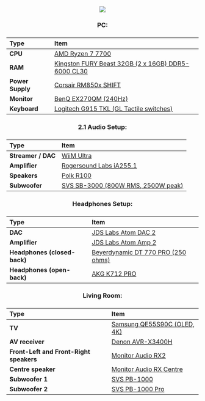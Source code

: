 <div align="center">
<img src="https://github-profile-trophy.vercel.app/?username=crypticsignal&title=MultiLanguage,Commits,Repositories&column=-1&theme=matrix"/>
<h3>PC:<h3>

Type|Item
:----|:----
**CPU** | [AMD Ryzen 7 7700](https://uk.pcpartpicker.com/product/dXmmP6/amd-ryzen-7-7700-36-ghz-8-core-processor-100-100000592box)
**RAM** | [Kingston FURY Beast 32GB (2 x 16GB) DDR5-6000 CL30](https://uk.pcpartpicker.com/product/q7LdnQ/kingston-fury-beast-32-gb-2-x-16-gb-ddr5-6000-cl30-memory-kf560c30bbek2-32)
**Power Supply** | [Corsair RM850x SHIFT](https://www.corsair.com/uk/en/p/psu/cp-9020252-uk/rm850x-shift-80-plus-gold-fully-modular-atx-power-supply-cp-9020252-uk)
**Monitor** | [BenQ EX270QM (240Hz)](https://www.benq.eu/en-uk/monitor/gaming/ex270qm.html)
**Keyboard** | [Logitech G915 TKL (GL Tactile switches)](https://www.logitechg.com/en-gb/products/gaming-keyboards/g915-tkl-wireless.html)
<h3>2.1 Audio Setup:<h3>

Type|Item
:----|:----
**Streamer / DAC** | [WiiM Ultra](https://www.wiimhome.com/wiimultra/overview)
**Amplifier** | [Rogersound Labs iA255.1](https://rslspeakers.com/products/rsl-ia255-1)
**Speakers** | [Polk R100](https://www.polkaudio.com/en/product/home-speakers/bookshelf/reserve-r100/R100.html)
**Subwoofer** | [SVS SB-3000 (800W RMS, 2500W peak)](https://www.svsound.com/products/sb-3000)
<h3>Headphones Setup:<h3>

Type|Item
:----|:----
**DAC** | [JDS Labs Atom DAC 2](https://jdslabs.com/product/atom-dac-2/)
**Amplifier** | [JDS Labs Atom Amp 2](https://jdslabs.com/product/atom-amp-2/)
**Headphones (closed-back)** | [Beyerdynamic DT 770 PRO (250 ohms)](https://global.beyerdynamic.com/dt-770-pro.html)
**Headphones (open-back)** | [AKG K712 PRO](https://uk.akg.com/professional-headphones/K712PRO.html)
<h3>Living Room:<h3>

Type|Item
:----|:----
**TV** | [Samsung QE55S90C (OLED, 4K)](https://www.samsung.com/uk/tvs/oled-tv/s90c-55-inch-qe55s90catxxu)
**AV receiver** | [Denon AVR-X3400H](https://www.denon.com/en-gb/product/archive-av-receivers/avr-x3400h/800211.html)
**Front-Left and Front-Right speakers** | [Monitor Audio RX2](https://www.monitoraudio.com/en/support/past-products/silver-rx/rx2/)
**Centre speaker** | [Monitor Audio RX Centre](https://www.monitoraudio.com/en/support/past-products/silver-rx/rx-centre/)
**Subwoofer 1** | [SVS PB-1000](https://www.svsound.com/products/pb-1000)
**Subwoofer 2** | [SVS PB-1000 Pro](https://www.svsound.com/products/pb-1000-pro-subwoofer)
</div>